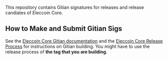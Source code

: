 This repository contains Gitian signatures for releases and release candiates of Eleccoin Core.

## How to Make and Submit Gitian Sigs

See the [Eleccoin Core Gitian documentation](https://github.com/eleccoin/docs/blob/master/gitian-building.md)
and the [Eleccoin Core Release Process](https://github.com/eleccoin/eleccoin/blob/master/doc/release-process.md)
for instructions on Gitian building. You might have to use the release process of **the tag that you are building**.
